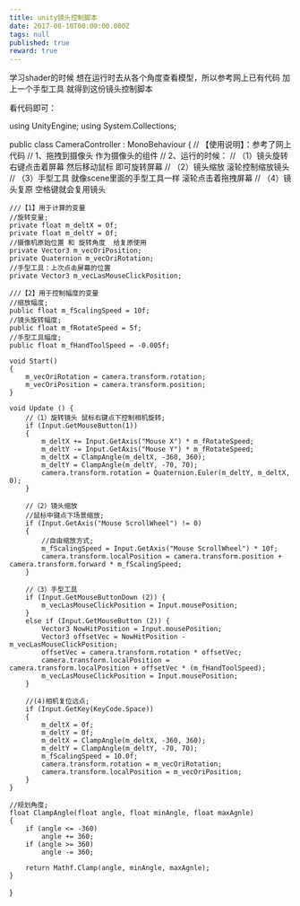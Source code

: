 ```yaml
---
title: unity镜头控制脚本
date: 2017-08-10T00:00:00.000Z
tags: null
published: true
reward: true
---
```

学习shader的时候 想在运行时去从各个角度查看模型，所以参考网上已有代码 加上一个手型工具 就得到这份镜头控制脚本

<!-- more -->
看代码即可：

using UnityEngine;
using System.Collections;

public class CameraController : MonoBehaviour {
//  【使用说明】：参考了网上代码
//  1、拖拽到摄像头 作为摄像头的组件
//  2、运行的时候：
//      （1）镜头旋转 右键点击着屏幕 然后移动鼠标 即可旋转屏幕
//      （2）镜头缩放 滚轮控制缩放镜头
//      （3）手型工具 就像scene里面的手型工具一样 滚轮点击着拖拽屏幕
//      （4）镜头复原 空格键就会复用镜头

    ///【1】用于计算的变量
    //旋转变量;
    private float m_deltX = 0f;
    private float m_deltY = 0f;
    //摄像机原始位置 和 旋转角度  给复原使用
    private Vector3 m_vecOriPosition;
    private Quaternion m_vecOriRotation;
    //手型工具：上次点击屏幕的位置
    private Vector3 m_vecLasMouseClickPosition;

    ///【2】用于控制幅度的变量
    //缩放幅度;
    public float m_fScalingSpeed = 10f;
    //镜头旋转幅度;
    public float m_fRotateSpeed = 5f;
    //手型工具幅度;
    public float m_fHandToolSpeed = -0.005f;

    void Start()
    {
        m_vecOriRotation = camera.transform.rotation;
        m_vecOriPosition = camera.transform.position;
    }

    void Update () {
        //（1）旋转镜头 鼠标右键点下控制相机旋转;
        if (Input.GetMouseButton(1))
        {
            m_deltX += Input.GetAxis("Mouse X") * m_fRotateSpeed;
            m_deltY -= Input.GetAxis("Mouse Y") * m_fRotateSpeed;
            m_deltX = ClampAngle(m_deltX, -360, 360);
            m_deltY = ClampAngle(m_deltY, -70, 70);
            camera.transform.rotation = Quaternion.Euler(m_deltY, m_deltX, 0);
        }

        //（2）镜头缩放
        //鼠标中键点下场景缩放;
        if (Input.GetAxis("Mouse ScrollWheel") != 0)
        {
            //自由缩放方式;
            m_fScalingSpeed = Input.GetAxis("Mouse ScrollWheel") * 10f;
            camera.transform.localPosition = camera.transform.position + camera.transform.forward * m_fScalingSpeed;
        }

        //（3）手型工具
        if (Input.GetMouseButtonDown (2)) {
            m_vecLasMouseClickPosition = Input.mousePosition;
        }
        else if (Input.GetMouseButton (2)) {
            Vector3 NowHitPosition = Input.mousePosition;
            Vector3 offsetVec = NowHitPosition - m_vecLasMouseClickPosition;
            offsetVec = camera.transform.rotation * offsetVec;
            camera.transform.localPosition = camera.transform.localPosition + offsetVec * (m_fHandToolSpeed);
            m_vecLasMouseClickPosition = Input.mousePosition;
        }

        //(4)相机复位远点;
        if (Input.GetKey(KeyCode.Space))
        {
            m_deltX = 0f;
            m_deltY = 0f;
            m_deltX = ClampAngle(m_deltX, -360, 360);
            m_deltY = ClampAngle(m_deltY, -70, 70);
            m_fScalingSpeed = 10.0f;
            camera.transform.rotation = m_vecOriRotation;
            camera.transform.localPosition = m_vecOriPosition;
        }
    }

    //规划角度;
    float ClampAngle(float angle, float minAngle, float maxAgnle)
    {
        if (angle <= -360)
            angle += 360;
        if (angle >= 360)
            angle -= 360;

        return Mathf.Clamp(angle, minAngle, maxAgnle);
    }
}

